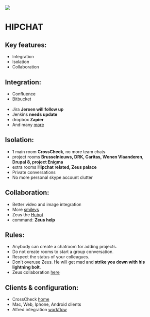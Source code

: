 # ![](http://dl.getdropbox.com/u/7422112/always/logoHipchatPNG.png)
# HIPCHAT


## Key features:

* Integration
* Isolation
* Collaboration

## Integration:

* Confluence
* Bitbucket
<br><br>
* Jira **Jeroen will follow up**
* Jenkins **needs update**
* dropbox **Zapier**
* And many [more](http://help.hipchat.com/knowledgebase/topics/10037-integrations)

## Isolation:

* 1 main room **CrossCheck**, no more team chats
* project rooms **Brusselnieuws, DRK, Caritas, Wonen Vlaanderen, Drupal 8, project Enigma**
* extra rooms **Hipchat related, Zeus palace**
* Private conversations
* No more personal skype account clutter

## Collaboration:

* Better video and image integration
* More [smileys](http://hipchat-emoticons.nyh.name/)
* Zeus the [Hubot](https://github.com/github/hubot)
* command: **Zeus help**

## Rules:

* Anybody can create a chatroom for adding projects.
* Do not create rooms to start a group conversation.
* Respect the status of your colleagues.
* Don't overuse Zeus. He will get mad and **strike you down with his lightning bolt**.
* Zeus collaboration [here](https://bitbucket.org/rob_bar/zeus-xcheck/)

## Clients & configuration:

* CrossCheck [home](https://crosscheck.hipchat.com/home)
* Mac, Web, Iphone, Android clients
* Alfred integration [workflow](http://www.alfredforum.com/topic/3215-hipchat-status-workflow/)
